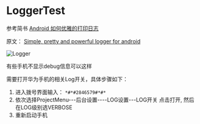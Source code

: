 # LoggerTest
参考简书 [Android 如何优雅的打印日志](http://www.jianshu.com/p/89b05c0ffd39)

原文： [Simple, pretty and powerful logger for android](https://github.com/orhanobut/logger)

![Logger](https://github.com/orhanobut/logger/raw/master/images/logger-logo.png)


有些手机不显示debug信息可以这样

需要打开华为手机的相关Log开关，具体步骤如下：

1. 进入拨号界面输入：
    ```*#*#2846579#*#*```
2. 依次选择ProjectMenu---后台设置----LOG设置---LOG开关 点击打开, 然后在LOG级别选VERBOSE
3. 重新启动手机

